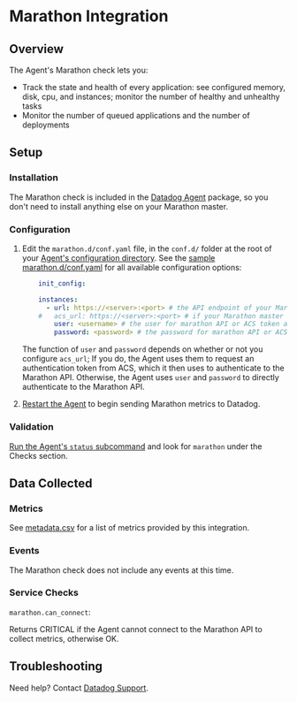 # Marathon Integration

## Overview

The Agent's Marathon check lets you:

* Track the state and health of every application: see configured memory, disk, cpu, and instances; monitor the number of healthy and unhealthy tasks
* Monitor the number of queued applications and the number of deployments

## Setup
### Installation

The Marathon check is included in the [Datadog Agent][1] package, so you don't need to install anything else on your Marathon master.

### Configuration

1. Edit the `marathon.d/conf.yaml` file, in the `conf.d/` folder at the root of your [Agent's configuration directory][2].
    See the [sample marathon.d/conf.yaml][3] for all available configuration options:

    ```yaml
        init_config:

        instances:
          - url: https://<server>:<port> # the API endpoint of your Marathon master; required
        #   acs_url: https://<server>:<port> # if your Marathon master requires ACS auth
            user: <username> # the user for marathon API or ACS token authentication
            password: <password> # the password for marathon API or ACS token authentication
    ```

    The function of `user` and `password` depends on whether or not you configure `acs_url`; If you do, the Agent uses them to request an authentication token from ACS, which it then uses to authenticate to the Marathon API. Otherwise, the Agent uses `user` and `password` to directly authenticate to the Marathon API.

2. [Restart the Agent][4] to begin sending Marathon metrics to Datadog.

### Validation

[Run the Agent's `status` subcommand][5] and look for `marathon` under the Checks section.

## Data Collected
### Metrics
See [metadata.csv][6] for a list of metrics provided by this integration.

### Events
The Marathon check does not include any events at this time.

### Service Checks

`marathon.can_connect`:

Returns CRITICAL if the Agent cannot connect to the Marathon API to collect metrics, otherwise OK.

## Troubleshooting
Need help? Contact [Datadog Support][7].

[1]: https://app.datadoghq.com/account/settings#agent
[2]: https://docs.datadoghq.com/agent/faq/agent-configuration-files/#agent-configuration-directory
[3]: https://github.com/DataDog/integrations-core/blob/master/marathon/datadog_checks/marathon/data/conf.yaml.example
[4]: https://docs.datadoghq.com/agent/faq/agent-commands/#start-stop-restart-the-agent
[5]: https://docs.datadoghq.com/agent/faq/agent-commands/#agent-status-and-information
[6]: https://github.com/DataDog/integrations-core/blob/master/marathon/metadata.csv
[7]: https://docs.datadoghq.com/help
